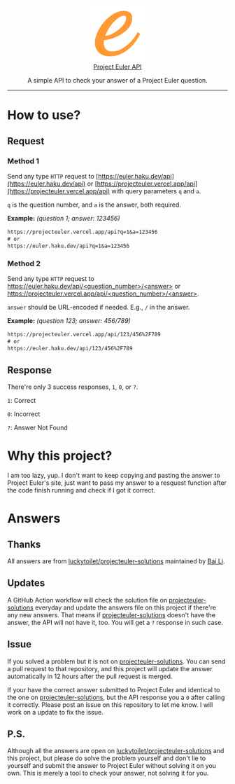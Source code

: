 <p align="center">
  <img src="./.readme/e.png" width="128px">
  <br/>
  <a href="https://euler.haku.dev" align="center">Project Euler API</a>
  <p align="center">A simple API to check your answer of a Project Euler question.</p>
</p>

---

# How to use?

## Request

### Method 1

Send any type `HTTP` request to [https://euler.haku.dev/api](https://euler.haku.dev/api) or [https://projecteuler.vercel.app/api](https://projecteuler.vercel.app/api) with query parameters `q` and `a`.

`q` is the question number, and `a` is the answer, both required.

**Example:** _(question 1; answer: 123456)_

```shell
https://projecteuler.vercel.app/api?q=1&a=123456
# or
https://euler.haku.dev/api?q=1&a=123456
```

### Method 2

Send any type `HTTP` request to [https://euler.haku.dev/api/<question_number>/<answer\>](https://euler.haku.dev/api) or [https://projecteuler.vercel.app/api/<question_number>/<answer\>](https://projecteuler.vercel.app/api).

`answer` should be URL-encoded if needed. E.g., `/` in the answer.

**Example:** _(question 123; answer: 456/789)_

```shell
https://projecteuler.vercel.app/api/123/456%2F789
# or
https://euler.haku.dev/api/123/456%2F789
```

## Response

There're only 3 success responses, `1`, `0`, or `?`.

`1`: Correct

`0`: Incorrect

`?`: Answer Not Found

# Why this project?

I am too lazy, yup. I don't want to keep copying and pasting the answer to Project Euler's site, just want to pass my answer to a resquest function after the code finish running and check if I got it correct.

# Answers

## Thanks

All answers are from [luckytoilet/projecteuler-solutions] maintained by [Bai Li](https://github.com/luckytoilet).

## Updates

A GitHub Action workflow will check the solution file on [projecteuler-solutions] everyday and update the answers file on this project if there're any new answers. That means if [projecteuler-solutions] doesn't have the answer, the API will not have it, too. You will get a `?` response in such case.

## Issue

If you solved a problem but it is not on [projecteuler-solutions]. You can send a pull request to that repository, and this project will update the answer automatically in 12 hours after the pull request is merged.

If your have the correct answer submitted to Project Euler and identical to the one on [projecteuler-solutions], but the API response you a `0` after calling it correctly. Please post an issue on this repository to let me know. I will work on a update to fix the issue.

## P.S.

Although all the answers are open on [luckytoilet/projecteuler-solutions] and this project, but please do solve the problem yourself and don't lie to yourself and submit the answer to Project Euler without solving it on you own. This is merely a tool to check your answer, not solving it for you.

[luckytoilet/projecteuler-solutions]: https://github.com/luckytoilet/projecteuler-solutions
[projecteuler-solutions]: https://github.com/luckytoilet/projecteuler-solutions
